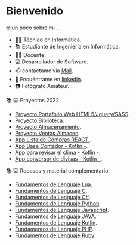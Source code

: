 # Bienvenido

🤓 un poco sobre mi ... 

 - 👨‍🎓 Técnico en Informática.
 - 📚 Estudiante de Ingeniería en Informática.
 - 👨‍🏫 Docente.
 - 💻 Desarrollador de Software.
 - 📫 contáctame vía [Mail](mailto:matias.munoz@drackdesign.cl).
 - 👤 Encuéntrame en [linkedin](https://www.linkedin.com/in/mmunozacevedo/). 
 - 📷 Fotógrafo Amateur.

📚 💻 Proyectos 2022

- [Proyecto Portafolio Web HTML5/Jquery/SASS](https://github.com/kmtkei/FundamentosHTML).
- [Proyecto Biblioteca](https://github.com/kmtkei/FundamentosHTML).
- [Proyecto Almacenamiento](https://github.com/kmtkei/FundamentosHTML).
- [Proyecto Ventas Almacen](https://github.com/kmtkei/FundamentosHTML).
- [App Lista de Compras REACT ](https://github.com/kmtkei/Lista-Tareas).
- [App Base Contador - Kotlin -](https://github.com/kmtkei/clima).
- [App para revisar el clima - Kotlin -](https://github.com/kmtkei/clima).
- [App conversor de divisas - Kotlin -](https://github.com/kmtkei/divisas).


📚 💻 Repasos y material complementario.
- [Fundamentos de Lenguaje Lua](https://github.com/kmtkei/Fundamentos-C).
- [Fundamentos de Lenguaje C](https://github.com/kmtkei/Fundamentos-C).
- [Fundamentos de Lenguaje C#](https://github.com/kmtkei/Fundamentos-C).
- [Fundamentos de Lenguaje Python](https://github.com/kmtkei/Fundamentos-Python).
- [Fundamentos de Lenguaje Javascript](https://github.com/kmtkei/Fundamentos-Javascript).
- [Fundamentos de Lenguaje JAVA](https://github.com/kmtkei/Fundamentos-Java).
- [Fundamentos de Lenguaje Kotlin](https://github.com/kmtkei/Fundamentos-Java).
- [Fundamentos de Lenguaje PHP](https://github.com/kmtkei/Fundamentos-Java).
- [Fundamentos de Lenguaje Ruby](https://github.com/kmtkei/Fundamentos-Java).

